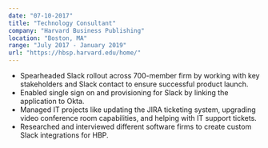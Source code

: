 ```yaml
---
date: "07-10-2017"
title: "Technology Consultant"
company: "Harvard Business Publishing"
location: "Boston, MA"
range: "July 2017 - January 2019"
url: "https://hbsp.harvard.edu/home/"
---
```


- Spearheaded Slack rollout across 700-member firm by working with key stakeholders and Slack contact to ensure successful product launch.
- Enabled single sign on and provisioning for Slack by linking the application to Okta.
- Managed IT projects like updating the JIRA ticketing system, upgrading video conference room capabilities, and helping with IT support tickets.
- Researched and interviewed different software firms to create custom Slack integrations for HBP.
